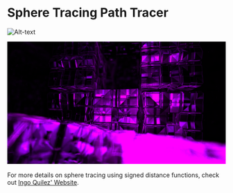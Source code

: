 # Sphere Tracing Path Tracer

![Alt-text](renders/Lambertian.png)

![Alt-text](renders/Reflections.png)

For more details on sphere tracing using signed distance functions, check out [Ingo Quilez' Website](https://iquilezles.org/).